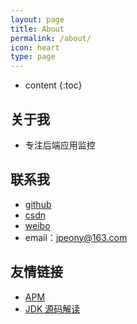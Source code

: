 ```yaml
---
layout: page
title: About
permalink: /about/
icon: heart
type: page
---
```


* content
{:toc}

## 关于我
* 专注后端应用监控

## 联系我
* [github](https://github.com/yihonglei)
* [csdn](https://blog.csdn.net/yhl_jxy)
* [weibo](https://weibo.com/u/6760221856)
* email：jpeony@163.com

## 友情链接
* [APM](https://github.com/jchry/sunflower)
* [JDK 源码解读](https://github.com/yihonglei/jdk-source-code-reading)